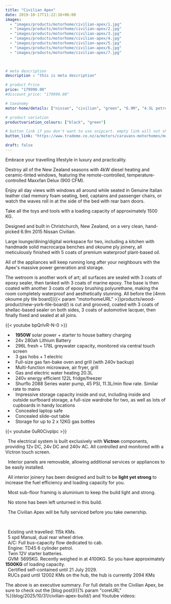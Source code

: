 ```yaml
---
title: "Civilian Apex"
date: 2019-10-17T11:22:16+06:00
images:
  - "images/products/motorhome/civilian-apex/1.jpg"
  - "images/products/motorhome/civilian-apex/2.jpg"
  - "images/products/motorhome/civilian-apex/3.jpg"
  - "images/products/motorhome/civilian-apex/4.jpg"
  - "images/products/motorhome/civilian-apex/5.jpg"
  - "images/products/motorhome/civilian-apex/6.jpg"
  - "images/products/motorhome/civilian-apex/7.jpg"
  


# meta description
description : "this is meta description"

# product Price
price: "179990.00"
#discount_price: "179990.00"

# taxonomy
motor-home/details: ["nissan", "civilian", "green", "6.9M", "4.5L petrol"]

# product variation
productvariation_colours: ["black", "green"]

# button link if you don't want to use snipcart. empty link will not show button
button_link: "https://www.trademe.co.nz/a/motors/caravans-motorhomes/motorhomes/search?search_string=EpicLines%20Civilian%20Apex"

draft: false
---
```


Embrace your travelling lifestyle in luxury and practicality.

Destroy all of the New Zealand seasons with 4kW diesel heating and ceramic-tinted windows, featuring the remote-controlled, temperature-controlled Maxxfan Delux (900 CFM).

Enjoy all day views with windows all around while seated in Genuine Italian leather clad memory foam seating, bed, captains and passenger chairs, or watch the waves roll in at the side of the bed with rear barn doors.

Take all the toys and tools with a loading capacity of approximately 1500 KG.

Designed and built in Christchurch, New Zealand, on a very clean, hand-picked 6.9m 2015 Nissan Civilian.

Large lounge/dining/digital workspace for two, including a kitchen with handmade solid macrocarpa benches and okoume ply joinery, all meticulously finished with 5 coats of premium waterproof plant-based oil.

All of the appliances will keep running long after your neighbours with the Apex's massive power generation and storage.

The wetroom is another work of art; all surfaces are sealed with 3 coats of epoxy sealer, then tanked with 3 coats of marine epoxy. The base is then coated with another 3 coats of epoxy brushing polyurethane, making the room completely waterproof and aesthetically stunning. All before the [4mm okoume ply tile board]({{< param "motorhomeURL" >}}products/wood-product/new-york-tile-board/) is cut and grooved, coated with 3 coats of shellac-based sealer on both sides, 3 coats of automotive lacquer, then finally fixed and sealed at all joins.

{{< youtube bpQrIvR-N-0 >}}

* <i class='tf-ion-android-bus'></i> &nbsp; **1950W** solar power + starter to house battery charging
* <i class='tf-ion-android-bus'></i> &nbsp; 24v 280ah Lithium Battery
* <i class='tf-ion-android-bus'></i> &nbsp; 296L fresh + 178L greywater capacity, monitored via central touch screen
* <i class='tf-ion-android-bus'></i> &nbsp; 3 gas hobs + 1 electric
* <i class='tf-ion-android-bus'></i> &nbsp; Full-size gas fan-bake oven and grill (with 240v backup)
* <i class='tf-ion-android-bus'></i> &nbsp; Multi-function microwave, air fryer, grill
* <i class='tf-ion-android-bus'></i> &nbsp; Gas and electric water heating 20.3L
* <i class='tf-ion-android-bus'></i> &nbsp; 240v energy efficient 122L fridge/freezer
* <i class='tf-ion-android-bus'></i> &nbsp; Shurflo 2088 Series water pump, 45 PSI, 11.3L/min flow rate. Similar rate to mains
* <i class='tf-ion-android-bus'></i> &nbsp; Impressive storage capacity inside and out, including inside and outside surfboard storage, a full-size wardrobe for two, as well as lots of cupboards in handy locations
* <i class='tf-ion-android-bus'></i> &nbsp; Concealed laptop safe
* <i class='tf-ion-android-bus'></i> &nbsp; Concealed slide-out table
* <i class='tf-ion-android-bus'></i> &nbsp; Storage for up to 2 x 12KG gas bottles

{{< youtube 0uR0Civplpc >}}

<i class='tf-ion-ios-bolt-outline'></i> &nbsp; The electrical system is built exclusively with **Victron** components, providing 12v DC, 24v DC and 240v AC. All controlled and monitored with a Victron touch screen.

<i class='tf-grid'></i> &nbsp; Interior panels are removable, allowing additional services or appliances to be easily installed.

<i class='tf-ion-ios-cart-outline'></i> &nbsp; All interior joinery has been designed and built to be **light yet strong** to increase the fuel efficiency and loading capacity for you.

<i class='tf-ion-thumbsup'></i> &nbsp; Most sub-floor framing is aluminium to keep the build light and strong.<br>

<i class='tf-ion-android-checkbox-outline'></i> &nbsp; No stone has been left unturned in this build.

<i class='tf-ion-key'></i> &nbsp; The Civilian Apex will be fully serviced before you take ownership.

<br>

<i class='tf-ion-android-bus'></i> &nbsp; Existing unit travelled: 115k KMs.<br>
<i class='tf-ion-android-bus'></i> &nbsp; 5 spd Manual, dual rear wheel drive.<br>
<i class='tf-ion-android-bus'></i> &nbsp; A/C: Full bus-capacity flow dedicated to cab.<br>
<i class='tf-ion-android-bus'></i> &nbsp; Engine: TD45 6 cylinder petrol.<br>
<i class='tf-ion-android-bus'></i> &nbsp; Twin 12V starter batteries.<br>
<i class='tf-ion-android-bus'></i> &nbsp; GVM: 5695KG. Recently weighed in at 4100KG. So you have approximately **1500KG** of loading capacity.<br>
<i class='tf-ion-android-bus'></i> &nbsp; Certified self-contained until 21 July 2029.<br>
<i class='tf-ion-android-bus'></i> &nbsp; RUCs paid until 12002 KMs on the hub, the hub is currently 2094 KMs<br>



The above is an executive summary. For full details on the Civilian Apex, be sure to check out the [blog post]({{% param "coreURL" %}}blog/2025/10/31/civilian-apex-build/) and Youtube videos:




<!-- Following used for TM add -->
<!--

* <i class='tf-ion-android-bus'></i> &nbsp; Impressive storage capacity inside and out, including inside and outside surfboard storage, a full-size wardrobe for two, as well as lots of cupboards in handy locations
* <i class='tf-ion-android-bus'></i> &nbsp; Concealed laptop safe
* <i class='tf-ion-android-bus'></i> &nbsp; Concealed slide-out table
* <i class='tf-ion-android-bus'></i> &nbsp; Storage for up to 2 x 12KG gas bottles

<br>

<i class='tf-ion-ios-bolt-outline'></i> &nbsp; Full Victron electrical system providing 12v DC, 24v DC and 240v AC. All controlled and monitored with a Victron touch screen.

<i class='tf-grid'></i> &nbsp; Interior panels are removable, allowing additional services or appliances to be easily installed.

<i class='tf-ion-ios-cart-outline'></i> &nbsp; All interior joinery has been designed and built to be light yet strong to increase the fuel efficiency and loading capacity for you.

<i class='tf-ion-thumbsup'></i> &nbsp; Aluminium sub-floor framing to keep the build light and strong.<br>

<i class='tf-ion-key'></i> &nbsp; The Civilian Apex will be fully serviced before you take ownership.

<br>

<i class='tf-ion-android-bus'></i> &nbsp; 5 spd Manual, dual rear wheel drive.<br>
<i class='tf-ion-android-bus'></i> &nbsp; A/C: Full bus-capacity flow dedicated to cab.<br>
<i class='tf-ion-android-bus'></i> &nbsp; Engine: TD45 6 cylinder petrol.<br>
<i class='tf-ion-android-bus'></i> &nbsp; Twin 12V starter batteries.<br>
<i class='tf-ion-android-bus'></i> &nbsp; GVM: 5695KG. Recently weighed in at 4100KG. So you have approximately 1500KG of loading capacity.<br>
<i class='tf-ion-android-bus'></i> &nbsp; Certified self-contained until 21 July 2029.<br>
<i class='tf-ion-android-bus'></i> &nbsp; RUCs paid until 12002 KMs on the hub, the hub is currently 2094 KMs<br>

For full details be sure to check out the [blog post]({{% param "coreURL" %}}blog/2025/10/31/civilian-apex-build/) and Youtube videos:

-->
